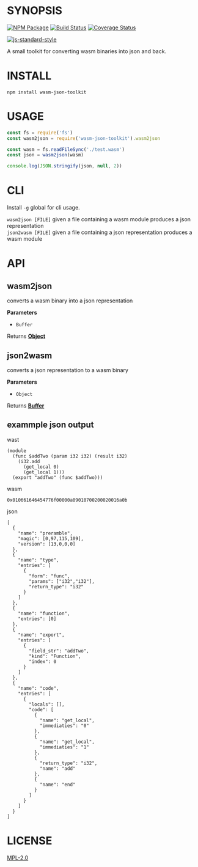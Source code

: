 # SYNOPSIS 
[![NPM Package](https://img.shields.io/npm/v/wasm-json-toolkit.svg?style=flat-square)](https://www.npmjs.org/package/wasm-json-toolkit)
[![Build Status](https://img.shields.io/travis/ewasm/wasm-json-toolkit.svg?branch=master&style=flat-square)](https://travis-ci.org/ewasm/wasm-json-toolkit)
[![Coverage Status](https://img.shields.io/coveralls/ewasm/wasm-json-toolkit.svg?style=flat-square)](https://coveralls.io/r/ewasm/wasm-json-toolkit)

[![js-standard-style](https://cdn.rawgit.com/feross/standard/master/badge.svg)](https://github.com/feross/standard)  

A small toolkit for converting wasm binaries into json and back. 

# INSTALL
`npm install wasm-json-toolkit`

# USAGE
```javascript
const fs = require('fs')
const wasm2json = require('wasm-json-toolkit').wasm2json

const wasm = fs.readFileSync('./test.wasm')
const json = wasm2json(wasm)

console.log(JSON.stringify(json, null, 2))
```

# CLI
Install `-g` global for cli usage.

`wasm2json [FILE]` given a file containing a wasm module produces a json representation  
`json2wasm [FILE]` given a file containing a json representation produces a wasm module  

# API
## wasm2json

converts a wasm binary into a json representation

**Parameters**

-   `Buffer`  

Returns **[Object](https://developer.mozilla.org/en-US/docs/Web/JavaScript/Reference/Global_Objects/Object)** 

## json2wasm

converts a json representation to a wasm binary

**Parameters**

-   `Object`  

Returns **[Buffer](https://nodejs.org/api/buffer.html)** 

## exammple json output

wast
```
(module
  (func $addTwo (param i32 i32) (result i32)
    (i32.add
      (get_local 0)
      (get_local 1)))
  (export "addTwo" (func $addTwo)))
```

wasm
```
0x010661646454776f00000a09010700200020016a0b
```

json
```
[
  {
    "name": "preramble",
    "magic": [0,97,115,109],
    "version": [13,0,0,0]
  },
  {
    "name": "type",
    "entries": [
      {
        "form": "func",
        "params": ["i32","i32"],
        "return_type": "i32"
      }
    ]
  },
  {
    "name": "function",
    "entries": [0]
  },
  {
    "name": "export",
    "entries": [
      {
        "field_str": "addTwo",
        "kind": "Function",
        "index": 0
      }
    ]
  },
  {
    "name": "code",
    "entries": [
      {
        "locals": [],
        "code": [
          {
            "name": "get_local",
            "immediaties": "0"
          },
          {
            "name": "get_local",
            "immediaties": "1"
          },
          {
            "return_type": "i32",
            "name": "add"
          },
          {
            "name": "end"
          }
        ]
      }
    ]
  }
]
```

# LICENSE
[MPL-2.0](https://tldrlegal.com/license/mozilla-public-license-2.0-(mpl-2))
